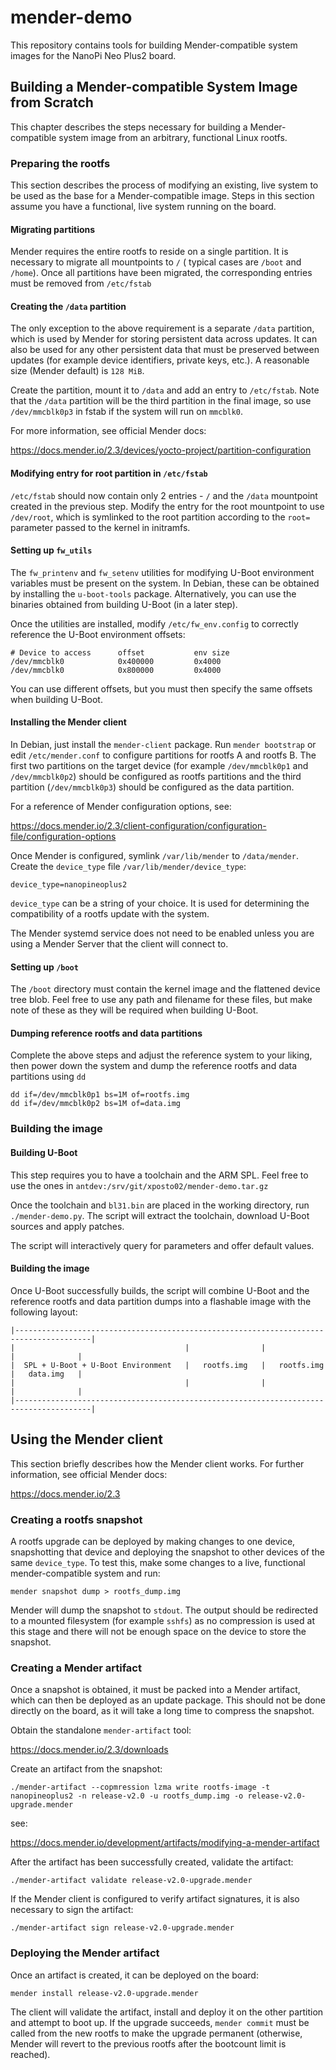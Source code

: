# mender-demo
This repository contains tools for building Mender-compatible system images for the NanoPi Neo Plus2 board.

## Building a Mender-compatible System Image from Scratch
This chapter describes the steps necessary for building a Mender-compatible system image from an arbitrary, functional
Linux rootfs.

### Preparing the rootfs
This section describes the process of modifying an existing, live system to be used as the base for a Mender-compatible
image. Steps in this section assume you have a functional, live system running on the board.

#### Migrating partitions
Mender requires the entire rootfs to reside on a single partition. It is necessary to migrate all mountpoints to `/` (
typical cases are `/boot` and `/home`). Once all partitions have been migrated, the corresponding entries must be
removed from `/etc/fstab`

#### Creating the `/data` partition
The only exception to the above requirement is a separate `/data` partition, which is used by Mender for storing
persistent data across updates. It can also be used for any other persistent data that must be preserved
between updates (for example device identifiers, private keys, etc.). A reasonable size (Mender default) is `128 MiB`.

Create the partition, mount it to `/data` and add an entry to `/etc/fstab`. Note that the `/data` partition
will be the third partition in the final image, so use `/dev/mmcblk0p3` in fstab if the system will run on `mmcblk0`.

For more information, see official Mender docs:

https://docs.mender.io/2.3/devices/yocto-project/partition-configuration

#### Modifying entry for root partition in `/etc/fstab`
`/etc/fstab` should now contain only 2 entries - `/` and the `/data` mountpoint created in the previous
step. Modify the entry for the root mountpoint to use `/dev/root`, which is symlinked to the root partition
according to the `root=` parameter passed to the kernel in initramfs.

#### Setting up `fw_utils`
The `fw_printenv` and `fw_setenv` utilities for modifying U-Boot environment variables must be present on the system.
In Debian, these can be obtained by installing the `u-boot-tools` package. Alternatively, you can use the binaries
obtained from building U-Boot (in a later step).

Once the utilities are installed, modify `/etc/fw_env.config` to correctly reference the U-Boot environment offsets:

```
# Device to access      offset           env size
/dev/mmcblk0            0x400000         0x4000
/dev/mmcblk0            0x800000         0x4000
```

You can use different offsets, but you must then specify the same offsets when building U-Boot.

#### Installing the Mender client
In Debian, just install the `mender-client` package. Run `mender bootstrap` or edit `/etc/mender.conf` to configure
partitions for rootfs A and rootfs B. The first two partitions on the target device (for example `/dev/mmcblk0p1` and
`/dev/mmcblk0p2`) should be configured as rootfs partitions and the third partition (`/dev/mmcblk0p3`) should be
configured as the data partition.

For a reference of Mender configuration options, see:

https://docs.mender.io/2.3/client-configuration/configuration-file/configuration-options

Once Mender is configured, symlink `/var/lib/mender` to `/data/mender`. Create the `device_type` file
`/var/lib/mender/device_type`:

```
device_type=nanopineoplus2
```

`device_type` can be a string of your choice. It is used for determining the compatibility of a rootfs update with
the system.

The Mender systemd service does not need to be enabled unless you are using a Mender Server that the client will
connect to.

#### Setting up `/boot`
The `/boot` directory must contain the kernel image and the flattened device tree blob. Feel free to use any path and
filename for these files, but make note of these as they will be required when building U-Boot.

#### Dumping reference rootfs and data partitions
Complete the above steps and adjust the reference system to your liking, then power down the system and dump
the reference rootfs and data partitions using `dd`

```
dd if=/dev/mmcblk0p1 bs=1M of=rootfs.img
dd if=/dev/mmcblk0p2 bs=1M of=data.img
```

### Building the image

#### Building U-Boot
This step requires you to have a toolchain and the ARM SPL. Feel free to use the ones in
`antdev:/srv/git/xposto02/mender-demo.tar.gz`

Once the toolchain and `bl31.bin` are placed in the working directory, run `./mender-demo.py`. The script will extract
the toolchain, download U-Boot sources and apply patches.

The script will interactively query for parameters and offer default values.

#### Building the image
Once U-Boot successfully builds, the script will combine U-Boot and the reference rootfs and data partition dumps into
a flashable image with the following layout:

```
|---------------------------------------------------------------------------------------|
|                                      |                |                |              |
|  SPL + U-Boot + U-Boot Environment   |   rootfs.img   |   rootfs.img   |   data.img   |
|                                      |                |                |              |
|---------------------------------------------------------------------------------------|
```

## Using the Mender client
This section briefly describes how the Mender client works. For further information, see official Mender docs:

https://docs.mender.io/2.3

### Creating a rootfs snapshot
A rootfs upgrade can be deployed by making changes to one device, snapshotting that device and deploying the snapshot
to other devices of the same `device_type`. To test this, make some changes to a live, functional mender-compatible
system and run:

```
mender snapshot dump > rootfs_dump.img
```

Mender will dump the snapshot to `stdout`. The output should be redirected to a mounted filesystem (for example
`sshfs`) as no compression is used at this stage and there will not be enough space on the device to store the snapshot.

### Creating a Mender artifact
Once a snapshot is obtained, it must be packed into a Mender artifact, which can then be deployed as an update package.
This should not be done directly on the board, as it will take a long time to compress the snapshot.

Obtain the standalone `mender-artifact` tool:

https://docs.mender.io/2.3/downloads

Create an artifact from the snapshot:

```
./mender-artifact --copmression lzma write rootfs-image -t nanopineoplus2 -n release-v2.0 -u rootfs_dump.img -o release-v2.0-upgrade.mender 
```

see:

https://docs.mender.io/development/artifacts/modifying-a-mender-artifact

After the artifact has been successfully created, validate the artifact:

```
./mender-artifact validate release-v2.0-upgrade.mender
```

If the Mender client is configured to verify artifact signatures, it is also necessary to sign the artifact:

```
./mender-artifact sign release-v2.0-upgrade.mender
```

### Deploying the Mender artifact
Once an artifact is created, it can be deployed on the board:

```
mender install release-v2.0-upgrade.mender
```

The client will validate the artifact, install and deploy it on the other partition and attempt to boot up. If the
upgrade succeeds, `mender commit` must be called from the new rootfs to make the upgrade permanent (otherwise, Mender
will revert to the previous rootfs after the bootcount limit is reached).